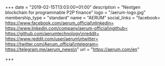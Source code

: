 +++
date = "2019-02-15T13:03:00+01:00"
description = "Nextgen blockchain for programmable P2P finance"
logo = "/aerum-logo.jpg"
membership_type = "standard"
name = "AERUM"
social_links = "facebook= https://www.facebook.com/aerum_official\nlinkedin= https://www.linkedin.com/company/aerum-official\ngithub= https://github.com/aerumtechnology\nreddit= https://www.reddit.com/user/aerum\ntwitter= https://twitter.com/Aerum_official\ntelegram= https://telegram.me/aerum_news\n"
url = "https://aerum.com/en"

+++
